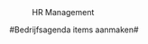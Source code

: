 <properties>
	<page>
		<title>HR Management</title>
	</page>
	<menu>
		<position>HR Management 
		<title>Introductie</title>
	</menu>
</properties>

#Bedrijfsagenda items aanmaken#
<description>
